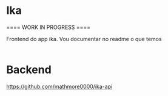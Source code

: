 # Ika <br>
==== WORK IN PROGRESS ====<br>

Frontend do app ika. Vou documentar no readme o que temos<br><br>

# Backend <br>
https://github.com/mathmore0000/ika-api
